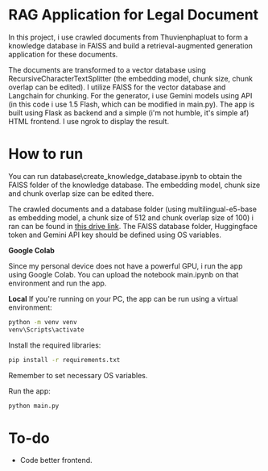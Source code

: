 # **RAG Application for Legal Document**

In this project, i use crawled documents from Thuvienphapluat to form a knowledge database in FAISS and build a retrieval-augmented generation application for these documents.

The documents are transformed to a vector database using RecursiveCharacterTextSplitter (the embedding model, chunk size, chunk overlap can be edited). I utilize FAISS for the vector database and Langchain for chunking. For the generator, i use Gemini models using API (in this code i use 1.5 Flash, which can be modified in main.py). The app is built using Flask as backend and a simple (i'm not humble, it's simple af) HTML frontend. I use ngrok to display the result.

# How to run
You can run database\create_knowledge_database.ipynb to obtain the FAISS folder of the knowledge database. The embedding model, chunk size and chunk overlap size can be edited there.

The crawled documents and a database folder (using multilingual-e5-base as embedding model, a chunk size of 512 and chunk overlap size of 100) i ran can be found in [this drive link](https://drive.google.com/drive/folders/1r7hWy5v0baKppk2sMGAWLS0yiEoD0z3-?usp=sharing). The FAISS database folder, Huggingface token and Gemini API key should be defined using OS variables.

**Google Colab**

Since my personal device does not have a powerful GPU, i run the app using Google Colab. You can upload the notebook main.ipynb on that environment and run the app. 

**Local**
If you're running on your PC, the app can be run using a virtual environment:

```bash
python -m venv venv
venv\Scripts\activate
```

Install the required libraries:
```bash
pip install -r requirements.txt
```

Remember to set necessary OS variables.

Run the app:
```bash
python main.py
```


# To-do
- Code better frontend.
